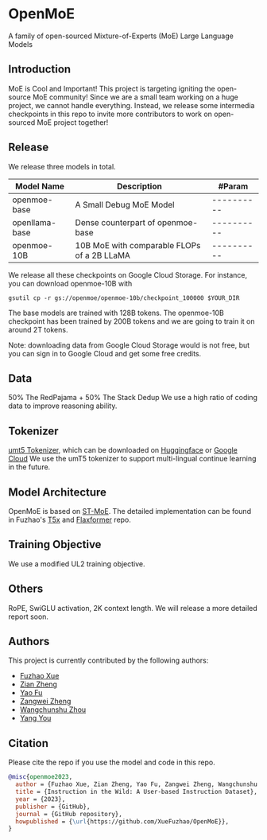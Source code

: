 # OpenMoE
A family of open-sourced Mixture-of-Experts (MoE) Large Language Models

## Introduction
MoE is Cool and Important! This project is targeting igniting the open-source MoE community! Since we are a small team working on a huge project, we cannot handle everything. Instead, we release some intermedia checkpoints in this repo to invite more contributors to work on open-sourced MoE project together!

## Release
We release three models in total.

| Model Name     | Description                                     | #Param   |
|----------------|-------------------------------------------------|----------|
| openmoe-base   | A Small Debug MoE Model                         |----------|
| openllama-base | Dense counterpart of openmoe-base               |----------|
| openmoe-10B    | 10B MoE  with comparable FLOPs of a 2B LLaMA    |----------|

We release all these checkpoints on Google Cloud Storage. For instance, you can download openmoe-10B with 
```
gsutil cp -r gs://openmoe/openmoe-10b/checkpoint_100000 $YOUR_DIR
```

The base models are trained with 128B tokens. The openmoe-10B checkpoint has been trained by 200B tokens and we are going to train it on around 2T tokens. 

Note: downloading data from Google Cloud Storage would is not free, but you can sign in to Google Cloud and get some free credits.

## Data
50% The RedPajama + 50% The Stack Dedup
We use a high ratio of coding data to improve reasoning ability.
## Tokenizer
[umt5 Tokenizer](https://arxiv.org/abs/2304.09151), which can be downloaded on [Huggingface](https://huggingface.co/google/umt5-small/tree/main) or [Google Cloud](https://github.com/google-research/t5x/blob/main/docs/models.md#umt5-checkpoints)
We use the umT5 tokenizer to support multi-lingual continue learning in the future.
## Model Architecture
OpenMoE is based on [ST-MoE](https://arxiv.org/abs/2202.08906). The detailed implementation can be found in Fuzhao's [T5x](https://github.com/XueFuzhao/t5x) and [Flaxformer](https://github.com/XueFuzhao/flaxformer) repo.
## Training Objective
We use a modified UL2 training objective. 
## Others
RoPE, SwiGLU activation, 2K context length. We will release a more detailed report soon.

## Authors

This project is currently contributed by the following authors:

- [Fuzhao Xue](https://xuefuzhao.github.io/)
- [Zian Zheng](https://sg.linkedin.com/in/zianzhang1014)
- [Yao Fu](https://franxyao.github.io/)
- [Zangwei Zheng](https://zhengzangw.github.io/)
- [Wangchunshu Zhou](https://michaelzhouwang.github.io/)
- [Yang You](https://www.comp.nus.edu.sg/~youy/)


## Citation

Please cite the repo if you use the model and code in this repo.

```bibtex
@misc{openmoe2023,
  author = {Fuzhao Xue, Zian Zheng, Yao Fu, Zangwei Zheng, Wangchunshu Zhou and Yang You},
  title = {Instruction in the Wild: A User-based Instruction Dataset},
  year = {2023},
  publisher = {GitHub},
  journal = {GitHub repository},
  howpublished = {\url{https://github.com/XueFuzhao/OpenMoE}},
}
```


